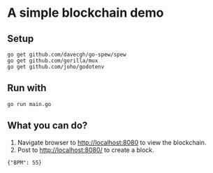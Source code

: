 # A simple blockchain demo
## Setup
```
go get github.com/davecgh/go-spew/spew
go get github.com/gorilla/mux
go get github.com/joho/godotenv
```

## Run with
```
go run main.go
```

## What you can do?
1. Navigate browser to <http://localhost:8080> to view the blockchain.
1. Post to <http://localhost:8080/> to create a block.
```
{"BPM": 55}
```
